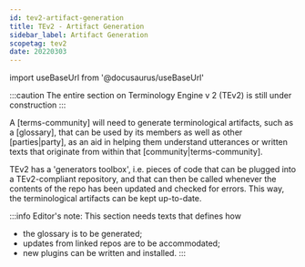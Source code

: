 ```yaml
---
id: tev2-artifact-generation
title: TEv2 - Artifact Generation
sidebar_label: Artifact Generation
scopetag: tev2
date: 20220303
---
```


import useBaseUrl from '@docusaurus/useBaseUrl'

:::caution
The entire section on Terminology Engine v 2 (TEv2) is still under construction
:::

A [terms-community] will need to generate terminological artifacts, such as a [glossary], that can be used by its members as well as other [parties|party], as an aid in helping them understand utterances or written texts that originate from within that [community|terms-community].

TEv2 has a 'generators toolbox', i.e. pieces of code that can be plugged into a TEv2-compliant repository, and that can then be called whenever the contents of the repo has been updated and checked for errors. This way, the terminological artifacts can be kept up-to-date.

:::info Editor's note:
This section needs texts that defines how
- the glossary is to be generated;
- updates from linked repos are to be accommodated;
- new plugins can be written and installed.
:::